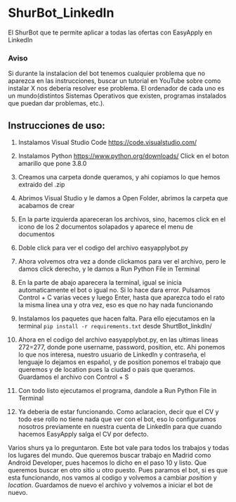 # ShurBot_LinkedIn
El ShurBot que te permite aplicar a todas las ofertas con EasyApply en LinkedIn

### Aviso

Si durante la instalacion del bot tenemos cualquier problema que no aparezca en las instrucciones, buscar un tutorial en YouTube sobre como instalar X nos deberia resolver ese problema. El ordenador de cada uno es un mundo(distintos Sistemas Operativos que existen, programas instalados que puedan dar problemas, etc.).

## Instrucciones de uso:

1. Instalamos Visual Studio Code https://code.visualstudio.com/

2. Instalamos Python https://www.python.org/downloads/ Click en el boton amarillo que pone 3.8.0

3. Creamos una carpeta donde queramos, y ahi copiamos lo que hemos extraido del .zip

4. Abrimos Visual Studio y le damos a Open Folder, abrimos la carpeta que acabamos de crear

5. En la parte izquierda apareceran los archivos, sino, hacemos click en el icono de los 2 documentos solapados y aparece el menu de documentos

6. Doble click para ver el codigo del archivo easyapplybot.py

7. Ahora volvemos otra vez a donde clickamos para ver el archivo, pero le damos click derecho, y le damos a Run Python File in Terminal

8. En la parte de abajo aparecera la terminal, igual se inicia automaticamente el bot o igual no. Si lo hace dara error. Pulsamos Control + C varias veces y luego Enter, hasta que aparezca todo el rato la misma linea una y otra vez, eso es que no hay nada funcionando

9. Instalamos los paquetes que hacen falta. Para ello ejecutamos en la terminal `pip install -r requirements.txt` desde ShurtBot_linkdln/

10. Ahora en el codigo del archivo easyapplybot.py, en las ultimas lineas 272=277, donde pone username, password, position, etc. Ahi ponemos lo que nos interesa, nuestro usuario de LinkedIn y contraseña, el lenguaje lo dejamos en español, y de position ponemos el trabajo que queremos y de location pues la ciudad o pais que queramos. Guardamos el archivo con Control + S

11. Con todo listo ejecutamos el programa, dandole a Run Python File in Terminal

12. Ya deberia de estar funcionando. Como aclaracion, decir que el CV y todo ese rollo no tiene nada que ver con el bot, eso lo configuramos nosotros previamente en nuestra cuenta de LinkedIn para que cuando hacemos EasyApply salga el CV por defecto.


Varios shurs ya lo preguntaron. Este bot vale para todos los trabajos y todas los lugares del mundo. Que queremos buscar trabajo en Madrid como Android Developer, pues hacemos lo dicho en el paso 10 y listo. Que queremos buscar en otro sitio u otro puesto. Pues paramos el bot, si es que esta funcionando, nos vamos al codigo y volvemos a cambiar *position* y *location*. Guardamos de nuevo el archivo y volvemos a iniciar el bot de nuevo.
